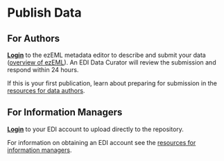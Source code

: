 # Publish Data

## For Authors 

[**Login**](https://ezeml.edirepository.org/eml/auth/login) to the ezEML metadata editor to describe and submit your data ([overview of ezEML](https://www.youtube.com/watch?v=lhtq7iSQIyM)). An EDI Data Curator will review the submission and respond within 24 hours.

If this is your first publication, learn about preparing for submission in the [resources for data authors](/templates/resources/resources-for-data-authors.md).

## For Information Managers

[**Login**](https://portal.edirepository.org/nis/login.jsp) to your EDI account to upload directly to the repository.

For information on obtaining an EDI account see the [resources for information managers](/templates/resources/resources-for-information-managers.md).

